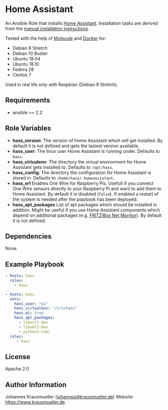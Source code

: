 Home Assistant
==============

An Ansible Role that installs [Home Assistant](https://www.home-assistant.io/). Installation tasks are derived from the [manual installation instructions](https://www.home-assistant.io/docs/installation/raspberry-pi/).

Tested with the help of [Molecule](https://molecule.readthedocs.io/en/latest/) and [Docker](https://www.docker.com/) for:
* Debian 9 Stretch
* Debian 10 Buster
* Ubuntu 18.04
* Ubuntu 18.10
* Fedora 28
* Centos 7

Used in real life only with Raspbian (Debian 9 Stretch).

Requirements
------------

* ansible >= 2.2

Role Variables
--------------

- **hass_version**: The version of Home Assistant which will get installed. By default it is not defined and gets the lastest version available.
- **hass_user**: The linux user Home Assistant is running under. Defaults to `hass`.
- **hass_virtualenv**: The directory the virtual environment for Home Assistant gets installed to. Defaults to `/opt/hass`.
- **hass_config**: The directory the configuration for Home Assistant is stored in. Defaults to `/home/hass/.homeassistant`.
- **hass_w1** Enables One Wire for Raspberry Pis. Usefull if you connect One Wire sensors directly to your Raspberry Pi and want to add them to Home Assistant. By default it is disabled (`false`). If enabled a restart of the system is needed after the playbook has been deployed.
- **hass_apt_packages** List of apt packages which should be installed in addition. Might be useful if you use Home Assistant components which depend on additional packages (e.g. [FRITZ!Box Net Monitor](https://www.home-assistant.io/components/sensor.fritzbox_netmonitor/)). By default it is not defined.

Dependencies
------------

None.

Example Playbook
----------------

```yaml
- hosts: hass
  roles:
    - hass
```

```yaml
- hosts: hass
  vars:
    hass_user: "pi"
    hass_virtualenv: "/srv/hass"
    hass_w1: true
    hass_apt_packages:
      - libxslt-dev
      - libxml2-dev
      - python3-lxml
  roles:
     - hass
```

License
-------

Apache 2.0

Author Information
------------------

Johannes Krausmueller (johannes@krausmueller.de)
Website: https://www.krausmueller.de
